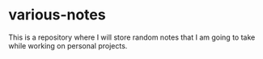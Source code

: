 # various-notes
This is a repository where I will store random notes that I am going to take while working on personal projects.
